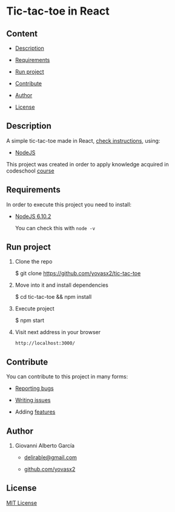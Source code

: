 # Tic-tac-toe in React

## Content

* [Description](#description)

* [Requirements](#requirements)

* [Run project](#run-project)

* [Contribute](#contribute)

* [Author](#author)

* [License](#license)

<a name="description"/>

## Description

A simple tic-tac-toe made in React, [check instructions](https://facebook.github.io/react/tutorial/tutorial.html), using:

* [NodeJS](https://nodejs.org/en/)

This project was created in order to apply knowledge acquired in 
codeschool [course](https://www.codeschool.com/courses/powering-up-with-react)

<a name="requirements"/>

## Requirements

In order to execute this project you need to install: 

* [NodeJS 6.10.2](https://nodejs.org/en/download/)

  You can check this with `node -v`

<a name="run-project"/>

## Run project

1. Clone the repo

     $ git clone https://github.com/yovasx2/tic-tac-toe

2. Move into it and install dependencies

     $ cd tic-tac-toe && npm install

3. Execute project

     $ npm start

4. Visit next address in your browser

     `http://localhost:3000/`


<a name="contribute"/>

## Contribute

You can contribute to this project in many forms:

* [Reporting bugs](https://github.com/yovasx2/tic-tac-toe/issues)

* [Writing issues](https://github.com/yovasx2/tic-tac-toe/issues)

* Adding [features](https://github.com/yovasx2/tic-tac-toe/pulls)

<a name="author"/>

## Author

1. Giovanni Alberto García 

    * <a href="mailto:delirable@gmail.com">delirable@gmail.com</a>

    * [github.com/yovasx2](http://github.com/yovasx2)

<a name="license"/>

## License

[MIT License](http://choosealicense.com/licenses/mit/)